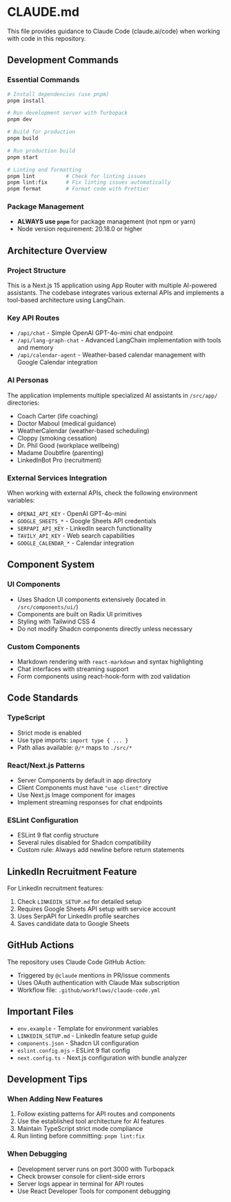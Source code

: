 # CLAUDE.md

This file provides guidance to Claude Code (claude.ai/code) when working with code in this repository.

## Development Commands

### Essential Commands
```bash
# Install dependencies (use pnpm)
pnpm install

# Run development server with Turbopack
pnpm dev

# Build for production
pnpm build

# Run production build
pnpm start

# Linting and formatting
pnpm lint          # Check for linting issues
pnpm lint:fix      # Fix linting issues automatically
pnpm format        # Format code with Prettier
```

### Package Management
- **ALWAYS use `pnpm`** for package management (not npm or yarn)
- Node version requirement: 20.18.0 or higher

## Architecture Overview

### Project Structure
This is a Next.js 15 application using App Router with multiple AI-powered assistants. The codebase integrates various external APIs and implements a tool-based architecture using LangChain.

### Key API Routes
- `/api/chat` - Simple OpenAI GPT-4o-mini chat endpoint
- `/api/lang-graph-chat` - Advanced LangChain implementation with tools and memory
- `/api/calendar-agent` - Weather-based calendar management with Google Calendar integration

### AI Personas
The application implements multiple specialized AI assistants in `/src/app/` directories:
- Coach Carter (life coaching)
- Doctor Maboul (medical guidance)
- WeatherCalendar (weather-based scheduling)
- Cloppy (smoking cessation)
- Dr. Phil Good (workplace wellbeing)
- Madame Doubtfire (parenting)
- LinkedInBot Pro (recruitment)

### External Services Integration
When working with external APIs, check the following environment variables:
- `OPENAI_API_KEY` - OpenAI GPT-4o-mini
- `GOOGLE_SHEETS_*` - Google Sheets API credentials
- `SERPAPI_API_KEY` - LinkedIn search functionality
- `TAVILY_API_KEY` - Web search capabilities
- `GOOGLE_CALENDAR_*` - Calendar integration

## Component System

### UI Components
- Uses Shadcn UI components extensively (located in `/src/components/ui/`)
- Components are built on Radix UI primitives
- Styling with Tailwind CSS 4
- Do not modify Shadcn components directly unless necessary

### Custom Components
- Markdown rendering with `react-markdown` and syntax highlighting
- Chat interfaces with streaming support
- Form components using react-hook-form with zod validation

## Code Standards

### TypeScript
- Strict mode is enabled
- Use type imports: `import type { ... }`
- Path alias available: `@/*` maps to `./src/*`

### React/Next.js Patterns
- Server Components by default in app directory
- Client Components must have `"use client"` directive
- Use Next.js Image component for images
- Implement streaming responses for chat endpoints

### ESLint Configuration
- ESLint 9 flat config structure
- Several rules disabled for Shadcn compatibility
- Custom rule: Always add newline before return statements

## LinkedIn Recruitment Feature

For LinkedIn recruitment features:
1. Check `LINKEDIN_SETUP.md` for detailed setup
2. Requires Google Sheets API setup with service account
3. Uses SerpAPI for LinkedIn profile searches
4. Saves candidate data to Google Sheets

## GitHub Actions

The repository uses Claude Code GitHub Action:
- Triggered by `@claude` mentions in PR/issue comments
- Uses OAuth authentication with Claude Max subscription
- Workflow file: `.github/workflows/claude-code.yml`

## Important Files

- `env.example` - Template for environment variables
- `LINKEDIN_SETUP.md` - LinkedIn feature setup guide
- `components.json` - Shadcn UI configuration
- `eslint.config.mjs` - ESLint 9 flat config
- `next.config.ts` - Next.js configuration with bundle analyzer

## Development Tips

### When Adding New Features
1. Follow existing patterns for API routes and components
2. Use the established tool architecture for AI features
3. Maintain TypeScript strict mode compliance
4. Run linting before committing: `pnpm lint:fix`

### When Debugging
- Development server runs on port 3000 with Turbopack
- Check browser console for client-side errors
- Server logs appear in terminal for API routes
- Use React Developer Tools for component debugging